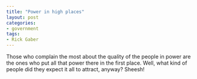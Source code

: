 ```yaml
---
title: "Power in high places"
layout: post
categories:
- government
tags:
- Rick Gaber
---
```


Those who complain the most about the quality of the people in power are the ones who put all that power there in the first place. Well, what kind of people did they expect it all to attract, anyway? Sheesh!